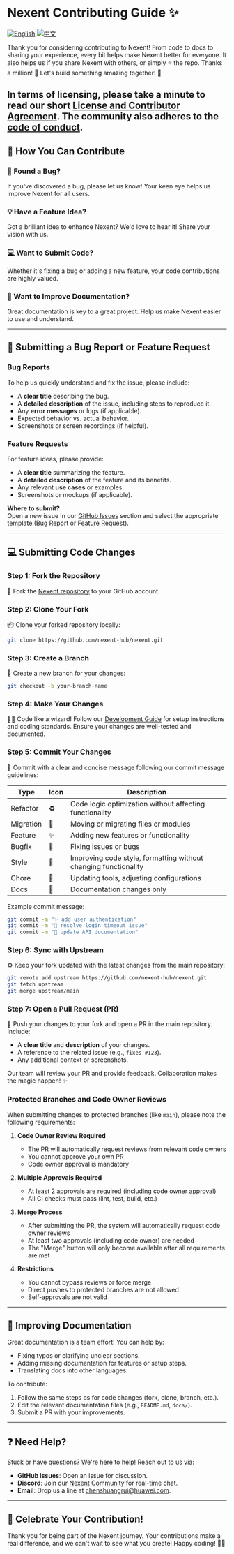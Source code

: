 # Nexent Contributing Guide ✨

[![English](https://img.shields.io/badge/English-README-blue)](CONTRIBUTING.md)
[![中文](https://img.shields.io/badge/中文-README-green)](CONTRIBUTING_CN.md)

Thank you for considering contributing to Nexent! From code to docs to sharing your experience, every bit helps make Nexent better for everyone. It also helps us if you share Nexent with others, or simply ⭐️ the repo. Thanks a million! 💛 Let's build something amazing together! 🎉

In terms of licensing, please take a minute to read our short [License and Contributor Agreement](https://github.com/nexent-hub/nexent/blob/main/LICENSE). The community also adheres to the [code of conduct](https://github.com/nexent-hub/nexent/blob/main/CODE_OF_CONDUCT.md).
---

## 🤔 How You Can Contribute

### 🐛 Found a Bug?

If you've discovered a bug, please let us know! Your keen eye helps us improve Nexent for all users.

### 💡 Have a Feature Idea?

Got a brilliant idea to enhance Nexent? We'd love to hear it! Share your vision with us.

### 💻 Want to Submit Code?

Whether it's fixing a bug or adding a new feature, your code contributions are highly valued.

### 📖 Want to Improve Documentation?

Great documentation is key to a great project. Help us make Nexent easier to use and understand.

---

## 🐞 Submitting a Bug Report or Feature Request

### Bug Reports
To help us quickly understand and fix the issue, please include:
- A **clear title** describing the bug.
- A **detailed description** of the issue, including steps to reproduce it.
- Any **error messages** or logs (if applicable).
- Expected behavior vs. actual behavior.
- Screenshots or screen recordings (if helpful).

### Feature Requests
For feature ideas, please provide:
- A **clear title** summarizing the feature.
- A **detailed description** of the feature and its benefits.
- Any relevant **use cases** or examples.
- Screenshots or mockups (if applicable).

**Where to submit?**  
Open a new issue in our [GitHub Issues](https://github.com/nexent-hub/nexent/issues) section and select the appropriate template (Bug Report or Feature Request).

---

## 💻 Submitting Code Changes

### Step 1: Fork the Repository
🍴 Fork the [Nexent repository](https://github.com/nexent-hub/nexent) to your GitHub account.

### Step 2: Clone Your Fork
📦 Clone your forked repository locally:
```bash
git clone https://github.com/nexent-hub/nexent.git
```

### Step 3: Create a Branch
🌿 Create a new branch for your changes:
```bash
git checkout -b your-branch-name
```

### Step 4: Make Your Changes
🧙‍♂️ Code like a wizard! Follow our [Development Guide](./DEVELOPMENT.md) for setup instructions and coding standards. Ensure your changes are well-tested and documented.

### Step 5: Commit Your Changes
📝 Commit with a clear and concise message following our commit message guidelines:

| Type | Icon | Description |
|------|------|-------------|
| Refactor | ♻️ | Code logic optimization without affecting functionality |
| Migration | 🚚 | Moving or migrating files or modules |
| Feature | ✨ | Adding new features or functionality |
| Bugfix | 🐛 | Fixing issues or bugs |
| Style | 🎨 | Improving code style, formatting without changing functionality |
| Chore | 🔨 | Updating tools, adjusting configurations |
| Docs | 📝 | Documentation changes only |

Example commit message:
```bash
git commit -m "✨ add user authentication"
git commit -m "🐛 resolve login timeout issue"
git commit -m "📝 update API documentation"
```

### Step 6: Sync with Upstream
⚙️ Keep your fork updated with the latest changes from the main repository:
```bash
git remote add upstream https://github.com/nexent-hub/nexent.git
git fetch upstream
git merge upstream/main
```

### Step 7: Open a Pull Request (PR)
🚀 Push your changes to your fork and open a PR in the main repository. Include:
- A **clear title** and **description** of your changes.
- A reference to the related issue (e.g., `fixes #123`).
- Any additional context or screenshots.

Our team will review your PR and provide feedback. Collaboration makes the magic happen! ✨

### Protected Branches and Code Owner Reviews

When submitting changes to protected branches (like `main`), please note the following requirements:

1. **Code Owner Review Required**
   - The PR will automatically request reviews from relevant code owners
   - You cannot approve your own PR
   - Code owner approval is mandatory

2. **Multiple Approvals Required**
   - At least 2 approvals are required (including code owner approval)
   - All CI checks must pass (lint, test, build, etc.)

3. **Merge Process**
   - After submitting the PR, the system will automatically request code owner reviews
   - At least two approvals (including code owner) are needed
   - The "Merge" button will only become available after all requirements are met

4. **Restrictions**
   - You cannot bypass reviews or force merge
   - Direct pushes to protected branches are not allowed
   - Self-approvals are not valid

---

## 📖 Improving Documentation

Great documentation is a team effort! You can help by:
- Fixing typos or clarifying unclear sections.
- Adding missing documentation for features or setup steps.
- Translating docs into other languages.

To contribute:
1. Follow the same steps as for code changes (fork, clone, branch, etc.).
2. Edit the relevant documentation files (e.g., `README.md`, `docs/`).
3. Submit a PR with your improvements.

---

## ❓ Need Help?

Stuck or have questions? We're here to help! Reach out to us via:
- **GitHub Issues**: Open an issue for discussion.
- **Discord**: Join our [Nexent Community](https://discord.gg/YXH5C8SQ) for real-time chat.
- **Email**: Drop us a line at [chenshuangrui@huawei.com](mailto:chenshuangrui@huawei.com).

---

## 🎉 Celebrate Your Contribution!

Thank you for being part of the Nexent journey. Your contributions make a real difference, and we can't wait to see what you create! Happy coding! 🚀🌈
